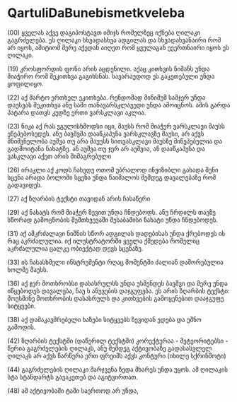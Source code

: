 QartuliDaBunebismetkveleba
==========================

(00) ყველას აქვე დაგიპოსტავთ იმიჯს რომელზეც იქნება ღილაკი გაგრძელება. ეს ღილაკი სხვადასხვა ადგილას და სხვადახვანაირი რომ არ იყოს, ამიტიომ  მერე აქედან აიღეთ  რომ ყველაგან ეეერთნაირი იყოს ეს ღილაკი.


(19) კროსფორდის ფონი არის აცდენილი. აქაც კითხვის ნიშანს უნდა მიაჭირო რომ შეკითხვა გაგიხსნას. სავარაუდოდ ეს გაკეთებული უნდა ყოფილიყო.

(22)  აქ მარტო ერთხელ ეკითხება. რენდომად მინიმუმ სამჯერ უნდა დაუსვას შეკითხვა ანუ სამი თანავარსკლავედი უნდა ამოიცნოს. ამის გარდა პატარა დათვს კუდზე ერთი ვარსკლავი აკლია.

(23) ნიკა აქ რას ვგულისხმოდსი იცი, მაუსს რომ მიაჭერ ვარსკლავი მაუსს ეწეპებოსედეს. ანუ ბავშვმა დააწკაპუნა ვარსკლავზე მაუსი, არ აქვს მნიშვნელობა აუშვა თუ არა  მაუუსს სითვასკლავი მაუსზე მიწეპებულია და გადმოიტანა ნახატზე. ან აუშვა თუ ჯერ არ აუშვია, ან დააწკაპუნა და  ვასკლავი აქეთ არის მიმაგრებული

(26) ირაკლი აქ კოდს ჩახედე  ოთომ უბრალოდ ინვიზიბლი გახადა შენი სცენა არადა ბოლოში სცენა უნდა წაიშალოს შემდეგ დავალებაზე რომ გადავიდეს.

(27) აქ ზღარბის ტექსტი თავიდან არის ჩასაწერი

(29) აქ ნახატს რომ მიაჭერ ზევით უნდა ჩნდებოდს. ანუ ჩრდილს თავზე სწორად გამოცნობის შემთხვევაში შესაბამისი ნახატი უნდა ჩნდებოდეს.

(31) აქ ამკრძალავი ნიშნის სწორ ადგილას დადებისას უნდა ქრებოდეს ის რაც აკრძალულია. იქ ილუსტრატორში ყველა ქმედება რომელიც აკრძალულია ცალკე ობიექტად დევს სცენაზე.

(33) ის ჩასასხმელი ინსტრუმენტი რღაც მომენტში ძალიან დაშორებულია ხოლმე მაუსს.


(36) აქ ჯერ მოთხრობსი დასასრულსს უნდა უსმენდეს ბავშვი და მერე უნდა იწყებოდეს დავალება, ნაუ ს ანუვების დაჯგუფება. ეს არის ზღარბის ტექსტი: მოუსმინე მოთხრობის დასასრულს და კითხვების გამოყენებით დააჯგუფე სიტყვები.

(38) აქ დამაკავშრებელი ხაზები სიტყვებს ზევიდან ედება და უშნო გამოდის.


(42) ზღარბის ტექსტში (დაწერილ ტექსტში) კორექტურაა - მეტეორიტებსი - წერია
გაგრძელების ღილაკს, ანუ შემდეგ აქტივობაზე გადასასვლელ ღილაკს არ აქვს წარწერა
ერთ ფრეიმს აქვს კონტური (იხილე სქრინშოტი)

(44) გაგრძელების ღილაკი მარჯვენა ზედა მხარეს უნდა უყოს. ამ ღილაკის სტა სტანდარტს გავაკეთებ და აგიტვირთათ.


(48) ამ აქტივობაში ტაში საერთოდ არ უნდა, 
